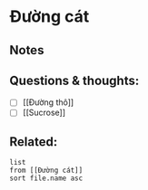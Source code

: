 # Đường cát

## Notes


## Questions & thoughts:
- [ ] [[Đường thô]]
- [ ] [[Sucrose]]

## Related:
```dataview
list
from [[Đường cát]]
sort file.name asc
```